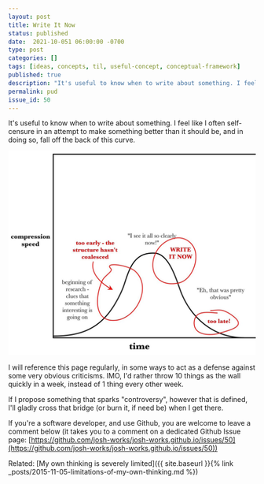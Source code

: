 ```yaml
---
layout: post
title: Write It Now
status: published
date:  2021-10-051 06:00:00 -0700
type: post
categories: []
tags: [ideas, concepts, til, useful-concept, conceptual-framework]
published: true
description: "It's useful to know when to write about something. I feel like I often self-censure in an attempt to make something better than it should be, and in doing so, fall off the back of this curve."
permalink: pud
issue_id: 50
---
```



It's useful to know when to write about something. I feel like I often self-censure in an attempt to make something better than it should be, and in doing so, fall off the back of this curve.

![write-it-now](/images/2020-07-21-write-it-now.jpg)

I will reference this page regularly, in some ways to act as a defense against some very obvious criticisms. IMO, I'd rather throw 10 things as the wall quickly in a week, instead of 1 thing every other week. 

If I propose something that sparks "controversy", however that is defined, I'll gladly cross that bridge (or burn it, if need be) when I get there. 

If you're a software developer, and use Github, you are welcome to leave a comment below (it takes you to a comment on a dedicated Github Issue page: [https://github.com/josh-works/josh-works.github.io/issues/50](https://github.com/josh-works/josh-works.github.io/issues/50))

Related: [My own thinking is severely limited]({{ site.baseurl }}{% link _posts/2015-11-05-limitations-of-my-own-thinking.md %})